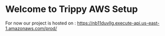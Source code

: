 # Welcome to Trippy AWS Setup


For now our project is hosted on : https://nb11duvllg.execute-api.us-east-1.amazonaws.com/prod/

